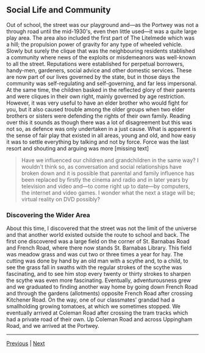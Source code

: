 ## Social Life and Community

Out of school, the street was our playground and—as the Portwey was not a through road until the mid-1930's, even then little used—it was a quite large play area. The area also included the first part of The Litelmede which was a hill; the propulsion power of gravity for any type of wheeled vehicle. Slowly but surely the clique that was the neighbouring residents stablished a community where news of the exploits or misdemeanors was well-known to all the street. Reputations were established for perpetual borrowers, handy-men, gardeners, social advice and other domestic services. These are now part of our lives governed by the state, but in those days the community was self-regulating and self-governing, and far less impersonal. At the same time, the children basked in the reflected glory of their parents and were cliques in their own right, mainly governed by age restriction. However, it was very useful to have an elder brother who would fight for you, but it also caused trouble among the older groups when two elder brothers or sisters were defending the rights of their own family. Reading over this it sounds as though there was a lot of disagreement but this was not so, as defence was only undertaken in a just cause. What is apparent is the sense of fair play that existed in all areas, young and old, and how easy it was to settle everything by talking and not by force. Force was the last resort and shouting and arguing was more \[missing text]

> Have we influenced our children and grandchildren in the same way? I wouldn't think so, as conversation and social relationships have broken down and it is possible that parental and family influence has been replaced by firstly the cinema and radio and in later years by television and video and—to come right up to date—by computers, the internet and video games. I wonder what the next a stage will be; virtual reality on DVD possibly?

### Discovering the Wider Area

About this time, I discovered that the street was not the limit of the universe and that another world existed outside the route to school and back. The first one discovered was a large field on the corner of St. Barnabas Road and French Road, where there now stands St. Barnabas Library. This field was meadow grass and was cut two or three times a year for hay. The cutting was done by hand by an old man with a scythe and, to a child, to see the grass fall in swaths with the regular strokes of the scythe was fascinating, and to see him stop every twenty or thirty strokes to sharpen the scythe was even more fascinating. Eventually, adventurousness grew and we graduated to finding another way home by going down French Road and through the gardens (allotments) opposite French Road after crossing Kitchener Road. On the way, one of our classmates’ grandad had a smallholding growing tomatoes, at which we sometimes stopped. We eventually arrived at Coleman Road after crossing the tram tracks which had a private road of their own. Up Coleman Road and across Uppingham Road, and we arrived at the Portwey.

---

<a href="./WAE-16.html">Previous</a> | <a href="./WAE-18.html">Next</a>
